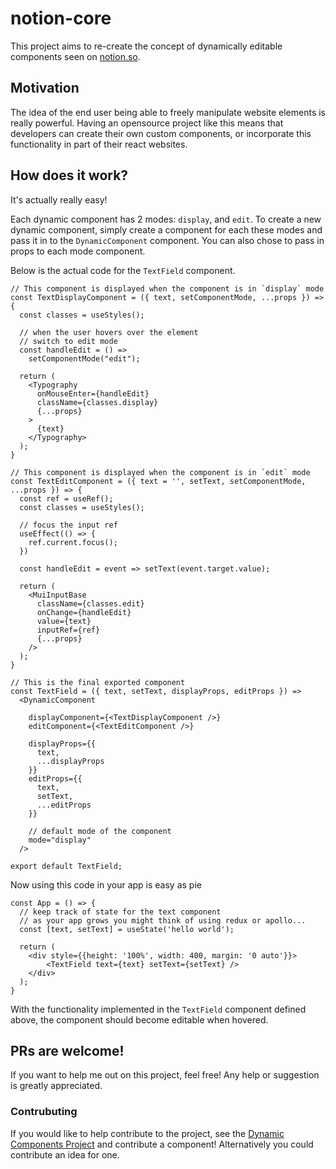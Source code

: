 # notion-core
This project aims to re-create the concept of dynamically editable components seen on
[notion.so](https://notion.so).

## Motivation
The idea of the end user being able to freely manipulate website elements is really powerful. Having an
opensource project like this means that developers can create their own custom components, or incorporate this
functionality in part of their react websites.

## How does it work?
It's actually really easy!

Each dynamic component has 2 modes: `display`, and `edit`. To create a new dynamic component, simply create a
component for each these modes and pass it in to the `DynamicComponent` component. You can also chose to pass
in props to each mode component.

Below is the actual code for the `TextField` component.
```JSX
// This component is displayed when the component is in `display` mode
const TextDisplayComponent = ({ text, setComponentMode, ...props }) => {
  const classes = useStyles();

  // when the user hovers over the element
  // switch to edit mode
  const handleEdit = () =>
    setComponentMode("edit");

  return (
    <Typography 
      onMouseEnter={handleEdit} 
      className={classes.display} 
      {...props}
    >
      {text}
    </Typography>
  );
}

// This component is displayed when the component is in `edit` mode
const TextEditComponent = ({ text = '', setText, setComponentMode, ...props }) => {
  const ref = useRef();
  const classes = useStyles();
  
  // focus the input ref
  useEffect(() => {
    ref.current.focus();
  })

  const handleEdit = event => setText(event.target.value);

  return (
    <MuiInputBase
      className={classes.edit}
      onChange={handleEdit}
      value={text}
      inputRef={ref}
      {...props}
    />
  );
}

// This is the final exported component
const TextField = ({ text, setText, displayProps, editProps }) =>
  <DynamicComponent 

    displayComponent={<TextDisplayComponent />}
    editComponent={<TextEditComponent />}

    displayProps={{
      text,
      ...displayProps
    }}
    editProps={{
      text,
      setText,
      ...editProps
    }}

    // default mode of the component
    mode="display" 
  />

export default TextField;
```

Now using this code in your app is easy as pie
```JSX
const App = () => {
  // keep track of state for the text component
  // as your app grows you might think of using redux or apollo...
  const [text, setText] = useState('hello world');

  return (
    <div style={{height: '100%', width: 400, margin: '0 auto'}}>
        <TextField text={text} setText={setText} />
    </div>
  );
}
```
With the functionality implemented in the `TextField` component defined above, the component should become
editable when hovered.

## PRs are welcome!
If you want to help me out on this project, feel free! Any help or suggestion is greatly appreciated.
### Contrubuting
If you would like to help contribute to the project, see the [Dynamic Components Project](https://github.com/llGaetanll/notion-core/projects/2) and contribute a component!
Alternatively you could contribute an idea for one.
